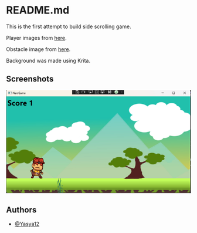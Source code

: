 
# README.md

This is the first attempt to build side scrolling game.

Player images from [here](https://www.pngwing.com/en/free-png-ptkmz/download).

Obstacle image from [here](https://www.pngwing.com/en/free-png-yjpos/download).

Background was made using Krita.

## Screenshots
![title](images/side-scroling-game_try.jpg)

## Authors

- [@Yasya12](https://github.com/Yasya12)

